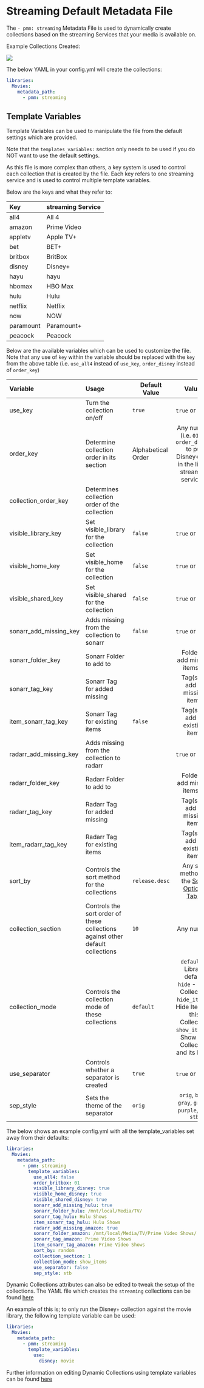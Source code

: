 # Streaming Default Metadata File

The `- pmm: streaming` Metadata File is used to dynamically create collections based on the streaming Services that your media is available on.

Example Collections Created:

![](../images/streaming.png)

The below YAML in your config.yml will create the collections:
```yaml
libraries:
  Movies:
    metadata_path:
      - pmm: streaming
```


## Template Variables
Template Variables can be used to manipulate the file from the default settings which are provided. 

Note that the `templates_variables:` section only needs to be used if you do NOT want to use the default settings.

As this file is more complex than others, a key system is used to control each collection that is created by the file. Each key refers to one streaming service and is used to control multiple template variables.

Below are the keys and what they refer to:

| Key       | streaming Service |
|:----------|:------------------|
| all4      | All 4             |
| amazon    | Prime Video       |
| appletv   | Apple TV+         |
| bet       | BET+              |
| britbox   | BritBox           |
| disney    | Disney+           |
| hayu      | hayu              |
| hbomax    | HBO Max           |
| hulu      | Hulu              |
| netflix   | Netflix           |
| now       | NOW               |
| paramount | Paramount+        |
| peacock   | Peacock           |



Below are the available variables which can be used to customize the file. Note that any use of `key` within the variable should be replaced with the `key` from the above table (i.e. `use_all4` instead of `use_key`, `order_disney` instead of `order_key`)


| Variable                   | Usage                                                                          | Default Value      |                                                                             Values                                                                             |
|:---------------------------|:-------------------------------------------------------------------------------|--------------------|:--------------------------------------------------------------------------------------------------------------------------------------------------------------:|
| use_key                | Turn the collection on/off                                                     | `true`             |                                                                       `true` or `false`                                                                        |
| order_key              | Determine collection order in its section                                      | Alphabetical Order |                                Any number (i.e. `01` for `order_disney` to put Disney+ first in the list of streaming services)                                |
| collection_order_key   | Determines collection order of the collection                                  |                    |                                                                                                                                                                |
| visible_library_key    | Set visible_library for the collection                                         | `false`            |                                                                       `true` or `false`                                                                        |
| visible_home_key       | Set visible_home for the collection                                            | `false`            |                                                                       `true` or `false`                                                                        |
| visible_shared_key     | Set visible_shared for the collection                                          | `false`            |                                                                       `true` or `false`                                                                        |
| sonarr_add_missing_key | Adds missing from the collection to sonarr                                     | `false`            |                                                                       `true` or `false`                                                                        |
| sonarr_folder_key      | Sonarr Folder to add to                                                        |                    |                                                                 Folder to add missing items to                                                                 |
| sonarr_tag_key         | Sonarr Tag for added missing                                                   |                    |                                                                 Tag(s) to add to missing items                                                                 |
| item_sonarr_tag_key    | Sonarr Tag for existing items                                                  | `false`            |                                                                Tag(s) to add to existing items                                                                 |
| radarr_add_missing_key | Adds missing from the collection to radarr                                     |                    |                                                                       `true` or `false`                                                                        |
| radarr_folder_key      | Radarr Folder to add to                                                        |                    |                                                                 Folder to add missing items to                                                                 |
| radarr_tag_key         | Radarr Tag for added missing                                                   |                    |                                                                 Tag(s) to add to missing items                                                                 |
| item_radarr_tag_key    | Radarr Tag for existing items                                                  |                    |                                                                Tag(s) to add to existing items                                                                 |
| sort_by                    | Controls the sort method for the collections                                   | `release.desc`     |                                                  Any sort method in the [Sorts Options Table](#sort-options)                                                   |
| collection_section         | Controls the sort order of these collections against other default collections | `10`               |                                                                           Any number                                                                           |
| collection_mode            | Controls the collection mode of these collections                              | `default`          | `default` - Library default<br/>`hide` - Hide Collection<br/>`hide_items`- Hide Items in this Collection<br/>`show_items` - Show this Collection and its Items |
| use_separator              | Controls whether a separator is created                                        | `true`             |                                                                       `true` or `false`                                                                        |
| sep_style                  | Sets the theme of the separator                                                | `orig`             |                                                    `orig`, `blue`, `gray`, `green`, `purple`, `red`, `stb`                                                     |

The below shows an example config.yml with all the template_variables set away from their defaults:

```yaml
libraries:
  Movies:
    metadata_path:
      - pmm: streaming
        template_variables:
          use_all4: false
          order_britbox: 01
          visible_library_disney: true
          visible_home_disney: true
          visible_shared_disney: true
          sonarr_add_missing_hulu: true
          sonarr_folder_hulu: /mnt/local/Media/TV/
          sonarr_tag_hulu: Hulu Shows
          item_sonarr_tag_hulu: Hulu Shows
          radarr_add_missing_amazon: true
          sonarr_folder_amazon: /mnt/local/Media/TV/Prime Video Shows/
          sonarr_tag_amazon: Prime Video Shows
          item_sonarr_tag_amazon: Prime Video Shows
          sort_by: random
          collection_section: 1
          collection_mode: show_items
          use_separator: false
          sep_style: stb
```
Dynamic Collections attributes can also be edited to tweak the setup of the collections. The YAML file which creates the `streaming` collections can be found [here](https://github.com/meisnate12/Plex-Meta-Manager/blob/defaults/defaults/both/streaming.yml)

An example of this is; to only run the Disney+ collection against the movie library, the following template variable can be used:

```yaml
libraries:
  Movies:
    metadata_path:
      - pmm: streaming
        template_variables:
          use:
            disney: movie
```

Further information on editing Dynamic Collections using template variables can be found [here](https://metamanager.wiki/en/latest/home/guides/defaults.html#customizing-configs)
